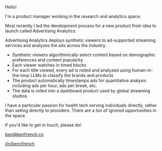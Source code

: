 Hello!

I'm a product manager working in the research and analytics space.

Most recently I led the development process for a new product from idea to launch called Advertising Analytics.

Advertising Analytics deploys synthetic viewers to ad-supported streaming services and analyzes the ads across the industry.
* Synthetic viewers algorithmically select content based on demographic preferences and content popularity
* Each viewer watches in timed blocks
* For each title viewed, every ad is noted and analyzed using human-in-the-loop LLMs to classify the brands and products
* The product automatically timestamps ads for quantitative analysis including ads per hour, ads per break, etc.
* The data is rolled into a dashboard product used by global streaming studios.

I have a particular passion for health tech serving individuals directly, rather than selling directly to providers. There are a ton of ignored opportunities in the space.

If you'd like to get in touch, please do!

[ben@benfrench.co](mailto:ben@benfrench.co)

[/in/bencfrench](https://www.linkedin.com/in/bencfrench)
